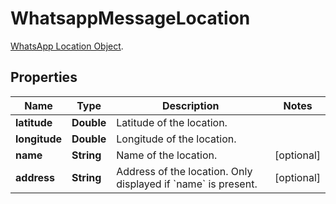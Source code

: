 

# WhatsappMessageLocation

[WhatsApp Location Object](https://developers.facebook.com/docs/whatsapp/cloud-api/reference/messages#location-object).

## Properties

| Name | Type | Description | Notes |
|------------ | ------------- | ------------- | -------------|
|**latitude** | **Double** | Latitude of the location. |  |
|**longitude** | **Double** | Longitude of the location. |  |
|**name** | **String** | Name of the location. |  [optional] |
|**address** | **String** | Address of the location. Only displayed if &#x60;name&#x60; is present. |  [optional] |



